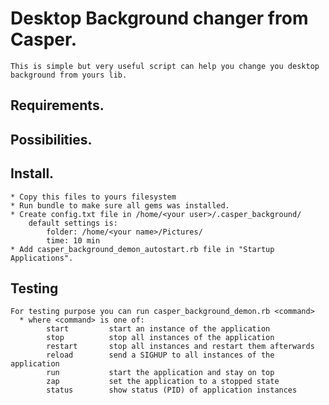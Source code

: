 # Desktop Background changer from Casper.
    This is simple but very useful script can help you change you desktop background from yours lib.
## Requirements.
    
## Possibilities.
    
## Install.
    * Copy this files to yours filesystem
    * Run bundle to make sure all gems was installed.
    * Create config.txt file in /home/<your user>/.casper_background/
        default settings is: 
            folder: /home/<your name>/Pictures/
            time: 10 min
    * Add casper_background_demon_autostart.rb file in "Startup Applications".

## Testing
    For testing purpose you can run casper_background_demon.rb <command>
      * where <command> is one of:
            start         start an instance of the application
            stop          stop all instances of the application
            restart       stop all instances and restart them afterwards
            reload        send a SIGHUP to all instances of the application
            run           start the application and stay on top
            zap           set the application to a stopped state
            status        show status (PID) of application instances
